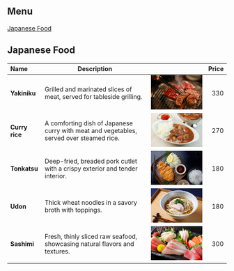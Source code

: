 ## Menu
 [Japanese Food](#japanese-food)


## Japanese Food


| Name           | Description                                                                             |                                    | Price |
|:---------------|-----------------------------------------------------------------------------------------|------------------------------------|------:|
| **Yakiniku**   | Grilled and marinated slices of meat, served for tableside grilling.                    | <img src = "images/yakiniku.jpeg"> |   330 |
| **Curry rice** | A comforting dish of Japanese curry with meat and vegetables, served over steamed rice. | <img src = "images/curry.jpeg">    |   270 |
| **Tonkatsu**   | Deep-fried, breaded pork cutlet with a crispy exterior and tender interior.             | <img src = "images/tonkatsu.jpeg"> |   180 |
| **Udon**       | Thick wheat noodles in a savory broth with toppings.                                    | <img src = "images/udon.jpeg">     |   180 |
| **Sashimi**    | Fresh, thinly sliced raw seafood, showcasing natural flavors and textures.              | <img src = "images/sashimi.jpeg">  |   300 |



